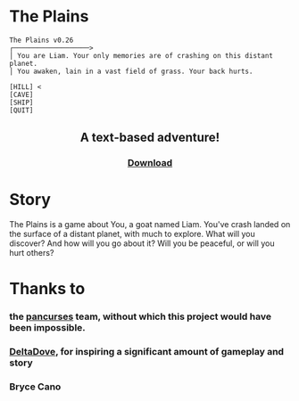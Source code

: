 # The Plains
```
The Plains v0.26
┌───────────────────>
│ You are Liam. Your only memories are of crashing on this distant planet.
│ You awaken, lain in a vast field of grass. Your back hurts.

[HILL] <
[CAVE]
[SHIP]
[QUIT]
```
## <p align="center">A text-based adventure!</p>
### <p align="center"><a href="https://niceme.me">Download</a></p>

# Story

The Plains is a game about You, a goat named Liam. You've crash landed on the surface of a distant planet, with much to explore. What will you discover? And how will you go about it? Will you be peaceful, or will you hurt others?

# Thanks to

### the <a href="https://crates.io/crates/pancurses">pancurses</a> team, without which this project would have been impossible.
### <a href="https://deltadove.lol">DeltaDove</a>, for inspiring a significant amount of gameplay and story
### Bryce Cano